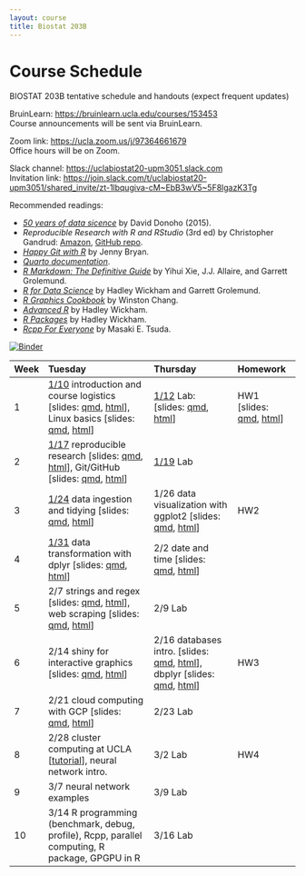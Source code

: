 ```yaml
---
layout: course
title: Biostat 203B
---
```


# Course Schedule

BIOSTAT 203B tentative schedule and handouts (expect frequent updates)

BruinLearn: <https://bruinlearn.ucla.edu/courses/153453>  
Course announcements will be sent via BruinLearn. 

Zoom link: <https://ucla.zoom.us/j/97364661679>  
Office hours will be on Zoom.  

Slack channel: <https://uclabiostat20-upm3051.slack.com>  
Invitation link: <https://join.slack.com/t/uclabiostat20-upm3051/shared_invite/zt-1lbqugiva-cM~EbB3wV5~5F8lgazK3Tg>

Recommended readings:  

* [_50 years of data sicence_](https://ucla-biostat-257.github.io/2022spring/readings/Donoho15FiftyYearsDataScience.pdf) by David Donoho (2015).  
* _Reproducible Research with R and RStudio_ (3rd ed) by Christopher Gandrud: [Amazon](https://www.amazon.com/Reproducible-Research-RStudio-Chapman-Hall-dp-0367144026/dp/0367144026/ref=dp_ob_title_bk), [GitHub repo](https://github.com/christophergandrud/Rep-Res-Book).  
* [_Happy Git with R_](http://happygitwithr.com) by Jenny Bryan.  
* [_Quarto documentation_](https://quarto.org/docs/guide/).  
* [_R Markdown: The Definitive Guide_](https://bookdown.org/yihui/rmarkdown/) by Yihui Xie, J.J. Allaire, and Garrett Grolemund.  
* [_R for Data Science_](http://r4ds.had.co.nz) by Hadley Wickham and Garrett Grolemund.  
* [_R Graphics Cookbook_](https://r-graphics.org) by Winston Chang.   
* [_Advanced R_](http://adv-r.had.co.nz) by Hadley Wickham.  
* [_R Packages_](http://r-pkgs.had.co.nz) by Hadley Wickham.  
* [_Rcpp For Everyone_](https://teuder.github.io/rcpp4everyone_en/) by Masaki E. Tsuda.  

[![Binder](https://mybinder.org/badge_logo.svg)](https://mybinder.org/v2/gh/ucla-biostat-203b/2023winter/master?urlpath=rstudio)

| Week | Tuesday | Thursday | Homework |
|:-----------|:------------|:------------|:------------|
| 1 | [1/10](https://ucla-biostat-203b.github.io/2023winter/biostat203bwinter2023/2023/01/10/week1-day1.html) introduction and course logistics \[slides: [qmd](https://raw.githubusercontent.com/ucla-biostat-203b/2023winter/master/slides/01-intro/intro.qmd), [html](../slides/01-intro/intro.html)\], Linux basics \[slides: [qmd](https://raw.githubusercontent.com/ucla-biostat-203b/2023winter/master/slides/02-linux/linux.qmd), [html](../slides/02-linux/linux.html)\] | [1/12](https://ucla-biostat-203b.github.io/2023winter/biostat203bwinter2023/2023/01/12/week1-day2.html) Lab: \[slides: [qmd](https://raw.githubusercontent.com/ucla-biostat-203b/2023winter/master/labs/lab01/lab01.qmd), [html](../labs/lab01/lab01.html)\] | HW1 \[slides: [qmd](https://raw.githubusercontent.com/ucla-biostat-203b/2023winter/master/hw/hw1/hw1.qmd), [html](../hw/hw1/hw1.html)\] |    
| 2 | [1/17](https://ucla-biostat-203b.github.io/2023winter/biostat203bwinter2023/2023/01/17/week2-day1.html) reproducible research \[slides: [qmd](https://raw.githubusercontent.com/ucla-biostat-203b/2023winter/master/slides/03-repres/repres.qmd), [html](../slides/03-repres/repres.html)\], Git/GitHub \[slides: [qmd](https://raw.githubusercontent.com/ucla-biostat-203b/2023winter/master/slides/04-git/git.qmd), [html](../slides/04-git/git.html)\] | [1/19](https://ucla-biostat-203b.github.io/2023winter/biostat203bwinter2023/2023/01/19/week2-day2.html) Lab | |    
| 3 | [1/24](https://ucla-biostat-203b.github.io/2023winter/biostat203bwinter2023/2023/01/24/week3-day1.html) data ingestion and tidying \[slides: [qmd](https://raw.githubusercontent.com/ucla-biostat-203b/2023winter/master/slides/05-tidy/tidy.qmd), [html](../slides/05-tidy/tidy.html)\] | 1/26 data visualization with ggplot2 \[slides: [qmd](https://raw.githubusercontent.com/ucla-biostat-203b/2023winter/master/slides/06-vis/ggplot2.qmd), [html](../slides/06-vis/ggplot2.html)\] | HW2 |  
| 4 | [1/31](https://ucla-biostat-203b.github.io/2023winter/biostat203bwinter2023/2023/01/31/week4-day1.html) data transformation with dplyr \[slides: [qmd](https://raw.githubusercontent.com/ucla-biostat-203b/2023winter/master/slides/07-dplyr/dplyr.qmd), [html](../slides/07-dplyr/dplyr.html)\] | 2/2 date and time \[slides: [qmd](https://raw.githubusercontent.com/ucla-biostat-203b/2023winter/master/slides/08-datetime/datetime.qmd), [html](../slides/08-datetime/datetime.html)\] | |     
| 5 | 2/7 strings and regex \[slides: [qmd](https://raw.githubusercontent.com/ucla-biostat-203b/2023winter/master/slides/09-strings/stringr.qmd), [html](../slides/09-strings/stringr.html)\], web scraping \[slides: [qmd](https://raw.githubusercontent.com/ucla-biostat-203b/2023winter/master/slides/10-scraping/scraping.qmd), [html](../slides/10-scraping/scraping.html)\] | 2/9 Lab | |  
| 6 | 2/14 shiny for interactive graphics \[slides: [qmd](https://raw.githubusercontent.com/ucla-biostat-203b/2023winter/master/slides/11-shiny/shiny.qmd), [html](../slides/11-shiny/shiny.html)\] | 2/16  databases intro. \[slides: [qmd](https://raw.githubusercontent.com/ucla-biostat-203b/2023winter/master/slides/12-dbplyry/dbintro.qmd), [html](../slides/12-dbplyr/dbintro.html)\], dbplyr \[slides: [qmd](https://raw.githubusercontent.com/ucla-biostat-203b/2023winter/master/slides/12-dbplyr/dbplyr.qmd), [html](../slides/12-dbplyr/dbplyr.html)\] | HW3 |    
| 7 | 2/21 cloud computing with GCP \[slides: [qmd](https://raw.githubusercontent.com/ucla-biostat-203b/2023winter/master/slides/13-gcp/gcp.qmd), [html](../slides/13-gcp/gcp.html)\] | 2/23 Lab | |   
| 8 | 2/28 cluster computing at UCLA \[[tutorial](https://github.com/chris-german/Hoffman2Tutorials)\], neural network intro. | 3/2 Lab | HW4 |    
| 9 | 3/7 neural network examples | 3/9 Lab | |   
| 10 | 3/14 R programming (benchmark, debug, profile), Rcpp, parallel computing, R package, GPGPU in R | 3/16 Lab | | 
